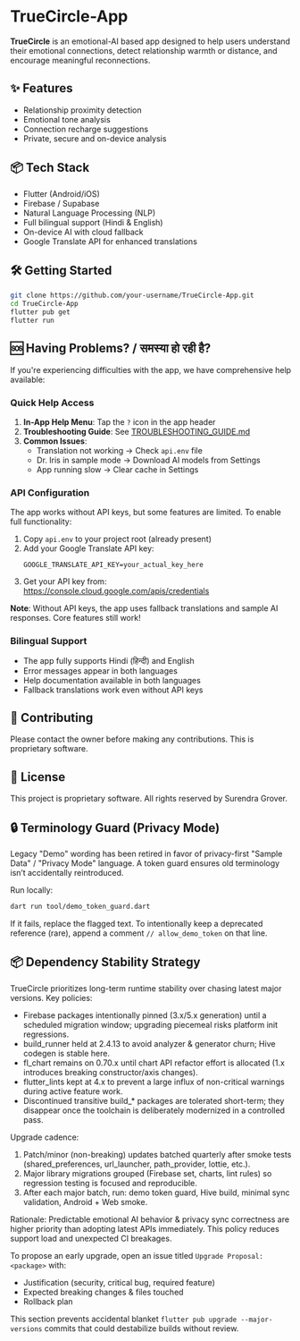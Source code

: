 # TrueCircle-App

**TrueCircle** is an emotional-AI based app designed to help users understand their emotional connections, detect relationship warmth or distance, and encourage meaningful reconnections.

## ✨ Features
- Relationship proximity detection
- Emotional tone analysis
- Connection recharge suggestions
- Private, secure and on-device analysis

## 📦 Tech Stack
- Flutter (Android/iOS)
- Firebase / Supabase
- Natural Language Processing (NLP)
- Full bilingual support (Hindi & English)
- On-device AI with cloud fallback
- Google Translate API for enhanced translations

## 🛠️ Getting Started
```bash
git clone https://github.com/your-username/TrueCircle-App.git
cd TrueCircle-App
flutter pub get
flutter run
```

## 🆘 Having Problems? / समस्या हो रही है?

If you're experiencing difficulties with the app, we have comprehensive help available:

### Quick Help Access
1. **In-App Help Menu**: Tap the `?` icon in the app header
2. **Troubleshooting Guide**: See [TROUBLESHOOTING_GUIDE.md](TROUBLESHOOTING_GUIDE.md)
3. **Common Issues**:
   - Translation not working → Check `api.env` file
   - Dr. Iris in sample mode → Download AI models from Settings
   - App running slow → Clear cache in Settings

### API Configuration
The app works without API keys, but some features are limited. To enable full functionality:

1. Copy `api.env` to your project root (already present)
2. Add your Google Translate API key:
   ```
   GOOGLE_TRANSLATE_API_KEY=your_actual_key_here
   ```
3. Get your API key from: https://console.cloud.google.com/apis/credentials

**Note**: Without API keys, the app uses fallback translations and sample AI responses. Core features still work!

### Bilingual Support
- The app fully supports Hindi (हिन्दी) and English
- Error messages appear in both languages
- Help documentation available in both languages
- Fallback translations work even without API keys

## 🤝 Contributing
Please contact the owner before making any contributions. This is proprietary software.

## 📄 License
This project is proprietary software. All rights reserved by Surendra Grover.

## 🔒 Terminology Guard (Privacy Mode)
Legacy "Demo" wording has been retired in favor of privacy-first "Sample Data" / "Privacy Mode" language. A token guard ensures old terminology isn’t accidentally reintroduced.

Run locally:
```bash
dart run tool/demo_token_guard.dart
```

If it fails, replace the flagged text. To intentionally keep a deprecated reference (rare), append a comment `// allow_demo_token` on that line.

## 📦 Dependency Stability Strategy
TrueCircle prioritizes long-term runtime stability over chasing latest major versions. Key policies:

- Firebase packages intentionally pinned (3.x/5.x generation) until a scheduled migration window; upgrading piecemeal risks platform init regressions.
- build_runner held at 2.4.13 to avoid analyzer & generator churn; Hive codegen is stable here.
- fl_chart remains on 0.70.x until chart API refactor effort is allocated (1.x introduces breaking constructor/axis changes).
- flutter_lints kept at 4.x to prevent a large influx of non-critical warnings during active feature work.
- Discontinued transitive build_* packages are tolerated short-term; they disappear once the toolchain is deliberately modernized in a controlled pass.

Upgrade cadence:
1. Patch/minor (non-breaking) updates batched quarterly after smoke tests (shared_preferences, url_launcher, path_provider, lottie, etc.).
2. Major library migrations grouped (Firebase set, charts, lint rules) so regression testing is focused and reproducible.
3. After each major batch, run: demo token guard, Hive build, minimal sync validation, Android + Web smoke.

Rationale: Predictable emotional AI behavior & privacy sync correctness are higher priority than adopting latest APIs immediately. This policy reduces support load and unexpected CI breakages.

To propose an early upgrade, open an issue titled `Upgrade Proposal: <package>` with:
- Justification (security, critical bug, required feature)
- Expected breaking changes & files touched
- Rollback plan

This section prevents accidental blanket `flutter pub upgrade --major-versions` commits that could destabilize builds without review.


